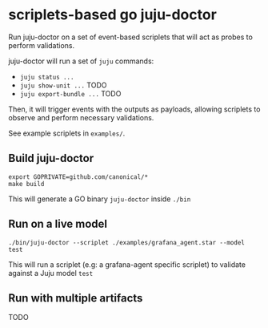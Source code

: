 # scriplets-based go juju-doctor

Run juju-doctor on a set of event-based scriplets that will act as probes to perform validations.

juju-doctor will run a set of `juju` commands:
- `juju status ...`
- `juju show-unit ...` TODO
- `juju export-bundle ...` TODO 

Then, it will trigger events with the outputs as payloads, allowing scriplets to observe and perform necessary validations.

See example scriplets in `examples/`.

## Build juju-doctor
```
export GOPRIVATE=github.com/canonical/*
make build
```
This will generate a GO binary `juju-doctor` inside `./bin`


## Run on a live model
```
./bin/juju-doctor --scriplet ./examples/grafana_agent.star --model test
```
This will run a scriplet (e.g: a grafana-agent specific scriplet) to validate against a Juju model `test`

## Run with multiple artifacts
TODO